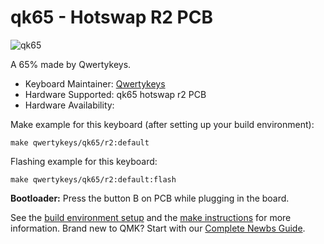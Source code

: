 # qk65 - Hotswap R2 PCB

![qk65](https://i.imgur.com/kFhx5qS.png)

A 65% made by Qwertykeys.

* Keyboard Maintainer: [Qwertykeys](https://github.com/owlab-git)
* Hardware Supported: qk65 hotswap r2 PCB
* Hardware Availability: 

Make example for this keyboard (after setting up your build environment):

    make qwertykeys/qk65/r2:default

Flashing example for this keyboard:

    make qwertykeys/qk65/r2:default:flash

**Bootloader:** Press the button B on PCB while plugging in the board.

See the [build environment setup](https://docs.qmk.fm/#/getting_started_build_tools) and the [make instructions](https://docs.qmk.fm/#/getting_started_make_guide) for more information. Brand new to QMK? Start with our [Complete Newbs Guide](https://docs.qmk.fm/#/newbs).
